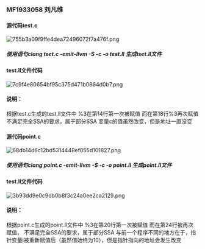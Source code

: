 ### MF1933058 刘凡维
#### 源代码test.c
![755b3a09f9ffe4dea72496072f7a476f.png](evernotecid://848BA53C-1069-4418-97BD-83211FEC73F4/appyinxiangcom/10677968/ENResource/p96)

##### 使用语句clang tset.c -emit-llvm -S -c -o test.ll 生成tset.ll文件

#### test.ll文件代码
![7c9f4e80654bf95c375d471b0864d0b7.png](evernotecid://848BA53C-1069-4418-97BD-83211FEC73F4/appyinxiangcom/10677968/ENResource/p97)


#### 说明：
根据test.c生成的test.ll文件中
%3在第14行第一次被赋值
而在第18行%3再次赋值
不满足完全SSA的要求，属于部分SSA
变量c的值虽然改变，但是地址一直没变



#### 源代码point.c
![68db14d6c12bd5314448ef055d101827.png](evernotecid://848BA53C-1069-4418-97BD-83211FEC73F4/appyinxiangcom/10677968/ENResource/p99)

##### 使用语句clang point.c -emit-llvm -S -c -o point.ll 生成point.ll文件

#### test.ll文件代码
![3b93dd9e0c9db0b8f3c24a0ee2ca2129.png](evernotecid://848BA53C-1069-4418-97BD-83211FEC73F4/appyinxiangcom/10677968/ENResource/p100)

#### 说明：
根据point.c生成的point.ll文件中
%3在第20行第一次被赋值
而在第24行被再次赋值，
不满足完全SSA的要求，属于部分SSA
与前一个程序不同的地方在于，指针变量i被重新赋值后（虽然值始终为10），但是指针指向的地址会发生改变

